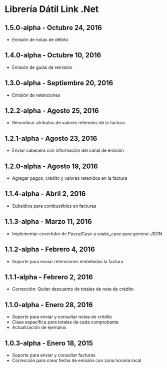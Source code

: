 ﻿# Librería Dátil Link .Net 


## 1.5.0-alpha - Octubre 24, 2016

 * Emisión de notas de débito


## 1.4.0-alpha - Octubre 10, 2016

 * Emisión de guías de remisión


## 1.3.0-alpha - Septiembre 20, 2016

 * Emisión de retenciones


## 1.2.2-alpha - Agosto 25, 2016

 * Renombrar atributos de valores retenidos de la factura


## 1.2.1-alpha - Agosto 23, 2016

 * Enviar cabecera con información del canal de emisión


## 1.2.0-alpha - Agosto 19, 2016

 * Agregar pagos, crédito y valores retenidos en la factura
 

## 1.1.4-alpha - Abril 2, 2016
 
 * Subsidios para combustibles en facturas


## 1.1.3-alpha - Marzo 11, 2016
 
 * Implementar covertidor de PascalCase a snake_case para generar JSON


## 1.1.2-alpha - Febrero 4, 2016
 
 * Soporte para enviar retenciones embebidas la factura

 
## 1.1.1-alpha - Febrero 2, 2016
 
 * Corrección: Quitar descuento de totales de nota de crédito
 

## 1.1.0-alpha - Enero 28, 2016

 * Soporte para enviar y consultar notas de crédito
 * Clase específica para totales de cada comprobante
 * Actualización de ejemplos


## 1.0.3-alpha - Enero 18, 2015

 * Soporte para enviar y consultar facturas
 * Corrección para crear fecha de emisión con zona horaria local

